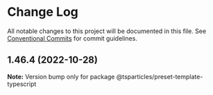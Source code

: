 # Change Log

All notable changes to this project will be documented in this file.
See [Conventional Commits](https://conventionalcommits.org) for commit guidelines.

## 1.46.4 (2022-10-28)

**Note:** Version bump only for package @tsparticles/preset-template-typescript
